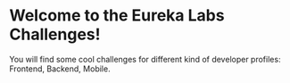 # Welcome to the Eureka Labs Challenges!
You will find some cool challenges for different kind of developer profiles: Frontend, Backend, Mobile.
